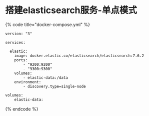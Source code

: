 # 搭建elasticsearch服务-单点模式



{% code title="docker-compose.yml" %}
```text
version: "3"

services:

  elastic:
    image: docker.elastic.co/elasticsearch/elasticsearch:7.6.2
    ports: 
        - "9200:9200"
        - "9300:9300"
    volumes: 
        - elastic-data:/data
    environment: 
        - discovery.type=single-node
        
volumes:
    elastic-data: 
```
{% endcode %}

